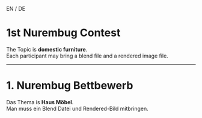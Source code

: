 EN / DE

# 1st Nurembug Contest

The Topic is **domestic furniture**.  
Each participant may bring a blend file and a rendered image file.

---

# 1. Nurembug Bettbewerb

Das Thema is **Haus Möbel**.  
Man muss ein Blend Datei und Rendered-Bild mitbringen.
